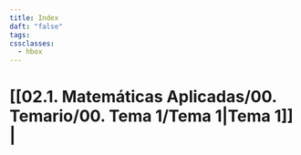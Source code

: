 ```yaml
---
title: Index
daft: "false"
tags: 
cssclasses:
  - hbox
---
```

# [[02.1. Matemáticas Aplicadas/00. Temario/00. Tema 1/Tema 1|Tema 1]] | 


